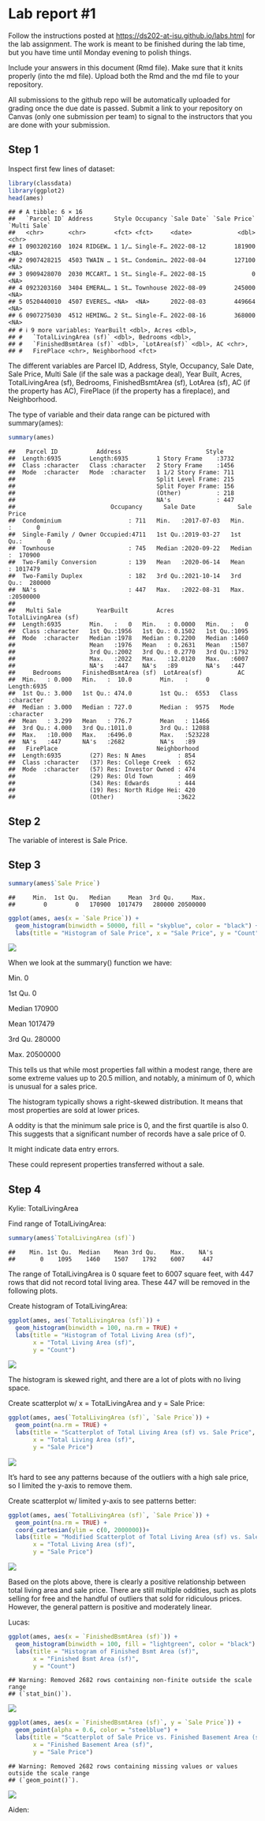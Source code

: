 
<!-- README.md is generated from README.Rmd. Please edit the README.Rmd file -->

# Lab report \#1

Follow the instructions posted at
<https://ds202-at-isu.github.io/labs.html> for the lab assignment. The
work is meant to be finished during the lab time, but you have time
until Monday evening to polish things.

Include your answers in this document (Rmd file). Make sure that it
knits properly (into the md file). Upload both the Rmd and the md file
to your repository.

All submissions to the github repo will be automatically uploaded for
grading once the due date is passed. Submit a link to your repository on
Canvas (only one submission per team) to signal to the instructors that
you are done with your submission.

## Step 1

Inspect first few lines of dataset:

``` r
library(classdata)
library(ggplot2)
head(ames)
```

    ## # A tibble: 6 × 16
    ##   `Parcel ID` Address      Style Occupancy `Sale Date` `Sale Price` `Multi Sale`
    ##   <chr>       <chr>        <fct> <fct>     <date>             <dbl> <chr>       
    ## 1 0903202160  1024 RIDGEW… 1 1/… Single-F… 2022-08-12        181900 <NA>        
    ## 2 0907428215  4503 TWAIN … 1 St… Condomin… 2022-08-04        127100 <NA>        
    ## 3 0909428070  2030 MCCART… 1 St… Single-F… 2022-08-15             0 <NA>        
    ## 4 0923203160  3404 EMERAL… 1 St… Townhouse 2022-08-09        245000 <NA>        
    ## 5 0520440010  4507 EVERES… <NA>  <NA>      2022-08-03        449664 <NA>        
    ## 6 0907275030  4512 HEMING… 2 St… Single-F… 2022-08-16        368000 <NA>        
    ## # ℹ 9 more variables: YearBuilt <dbl>, Acres <dbl>,
    ## #   `TotalLivingArea (sf)` <dbl>, Bedrooms <dbl>,
    ## #   `FinishedBsmtArea (sf)` <dbl>, `LotArea(sf)` <dbl>, AC <chr>,
    ## #   FirePlace <chr>, Neighborhood <fct>

The different variables are Parcel ID, Address, Style, Occupancy, Sale
Date, Sale Price, Multi Sale (if the sale was a package deal), Year
Built, Acres, TotalLivingArea (sf), Bedrooms, FinishedBsmtArea (sf),
LotArea (sf), AC (if the property has AC), FirePlace (if the property
has a fireplace), and Neighborhood.

The type of variable and their data range can be pictured with
summary(ames):

``` r
summary(ames)
```

    ##   Parcel ID           Address                        Style     
    ##  Length:6935        Length:6935        1 Story Frame    :3732  
    ##  Class :character   Class :character   2 Story Frame    :1456  
    ##  Mode  :character   Mode  :character   1 1/2 Story Frame: 711  
    ##                                        Split Level Frame: 215  
    ##                                        Split Foyer Frame: 156  
    ##                                        (Other)          : 218  
    ##                                        NA's             : 447  
    ##                           Occupancy      Sale Date            Sale Price      
    ##  Condominium                   : 711   Min.   :2017-07-03   Min.   :       0  
    ##  Single-Family / Owner Occupied:4711   1st Qu.:2019-03-27   1st Qu.:       0  
    ##  Townhouse                     : 745   Median :2020-09-22   Median :  170900  
    ##  Two-Family Conversion         : 139   Mean   :2020-06-14   Mean   : 1017479  
    ##  Two-Family Duplex             : 182   3rd Qu.:2021-10-14   3rd Qu.:  280000  
    ##  NA's                          : 447   Max.   :2022-08-31   Max.   :20500000  
    ##                                                                               
    ##   Multi Sale          YearBuilt        Acres         TotalLivingArea (sf)
    ##  Length:6935        Min.   :   0   Min.   : 0.0000   Min.   :   0        
    ##  Class :character   1st Qu.:1956   1st Qu.: 0.1502   1st Qu.:1095        
    ##  Mode  :character   Median :1978   Median : 0.2200   Median :1460        
    ##                     Mean   :1976   Mean   : 0.2631   Mean   :1507        
    ##                     3rd Qu.:2002   3rd Qu.: 0.2770   3rd Qu.:1792        
    ##                     Max.   :2022   Max.   :12.0120   Max.   :6007        
    ##                     NA's   :447    NA's   :89        NA's   :447         
    ##     Bedrooms      FinishedBsmtArea (sf)  LotArea(sf)          AC           
    ##  Min.   : 0.000   Min.   :  10.0        Min.   :     0   Length:6935       
    ##  1st Qu.: 3.000   1st Qu.: 474.0        1st Qu.:  6553   Class :character  
    ##  Median : 3.000   Median : 727.0        Median :  9575   Mode  :character  
    ##  Mean   : 3.299   Mean   : 776.7        Mean   : 11466                     
    ##  3rd Qu.: 4.000   3rd Qu.:1011.0        3rd Qu.: 12088                     
    ##  Max.   :10.000   Max.   :6496.0        Max.   :523228                     
    ##  NA's   :447      NA's   :2682          NA's   :89                         
    ##   FirePlace                            Neighborhood 
    ##  Length:6935        (27) Res: N Ames         : 854  
    ##  Class :character   (37) Res: College Creek  : 652  
    ##  Mode  :character   (57) Res: Investor Owned : 474  
    ##                     (29) Res: Old Town       : 469  
    ##                     (34) Res: Edwards        : 444  
    ##                     (19) Res: North Ridge Hei: 420  
    ##                     (Other)                  :3622

## Step 2

The variable of interest is Sale Price.

## Step 3

``` r
summary(ames$`Sale Price`)
```

    ##     Min.  1st Qu.   Median     Mean  3rd Qu.     Max. 
    ##        0        0   170900  1017479   280000 20500000

``` r
ggplot(ames, aes(x = `Sale Price`)) +
  geom_histogram(binwidth = 50000, fill = "skyblue", color = "black") +
  labs(title = "Histogram of Sale Price", x = "Sale Price", y = "Count")
```

![](README_files/figure-gfm/unnamed-chunk-3-1.png)<!-- -->

When we look at the summary() function we have:

Min. 0

1st Qu. 0

Median 170900

Mean 1017479

3rd Qu. 280000

Max. 20500000

This tells us that while most properties fall within a modest range,
there are some extreme values up to 20.5 million, and notably, a minimum
of 0, which is unusual for a sales price.

The histogram typically shows a right-skewed distribution. It means that
most properties are sold at lower prices.

A oddity is that the minimum sale price is 0, and the first quartile is
also 0. This suggests that a significant number of records have a sale
price of 0.

It might indicate data entry errors.

These could represent properties transferred without a sale.

## Step 4

Kylie: TotalLivingArea

Find range of TotalLivingArea:

``` r
summary(ames$`TotalLivingArea (sf)`)
```

    ##    Min. 1st Qu.  Median    Mean 3rd Qu.    Max.    NA's 
    ##       0    1095    1460    1507    1792    6007     447

The range of TotalLivingArea is 0 square feet to 6007 square feet, with
447 rows that did not record total living area. These 447 will be
removed in the following plots.

Create histogram of TotalLivingArea:

``` r
ggplot(ames, aes(`TotalLivingArea (sf)`)) +
  geom_histogram(binwidth = 100, na.rm = TRUE) +
  labs(title = "Histogram of Total Living Area (sf)",
       x = "Total Living Area (sf)",
       y = "Count")
```

![](README_files/figure-gfm/unnamed-chunk-5-1.png)<!-- -->

The histogram is skewed right, and there are a lot of plots with no
living space.

Create scatterplot w/ x = TotalLivingArea and y = Sale Price:

``` r
ggplot(ames, aes(`TotalLivingArea (sf)`, `Sale Price`)) +
  geom_point(na.rm = TRUE) +
  labs(title = "Scatterplot of Total Living Area (sf) vs. Sale Price",
       x = "Total Living Area (sf)",
       y = "Sale Price")
```

![](README_files/figure-gfm/unnamed-chunk-6-1.png)<!-- -->

It’s hard to see any patterns because of the outliers with a high sale
price, so I limited the y-axis to remove them.

Create scatterplot w/ limited y-axis to see patterns better:

``` r
ggplot(ames, aes(`TotalLivingArea (sf)`, `Sale Price`)) +
  geom_point(na.rm = TRUE) +
  coord_cartesian(ylim = c(0, 2000000))+
  labs(title = "Modified Scatterplot of Total Living Area (sf) vs. Sale Price",
       x = "Total Living Area (sf)",
       y = "Sale Price")
```

![](README_files/figure-gfm/unnamed-chunk-7-1.png)<!-- -->

Based on the plots above, there is clearly a positive relationship
between total living area and sale price. There are still multiple
oddities, such as plots selling for free and the handful of outliers
that sold for ridiculous prices. However, the general pattern is
positive and moderately linear.

Lucas:

``` r
ggplot(ames, aes(x = `FinishedBsmtArea (sf)`)) +
  geom_histogram(binwidth = 100, fill = "lightgreen", color = "black") +
  labs(title = "Histogram of Finished Bsmt Area (sf)",
       x = "Finished Bsmt Area (sf)",
       y = "Count")
```

    ## Warning: Removed 2682 rows containing non-finite outside the scale range
    ## (`stat_bin()`).

![](README_files/figure-gfm/unnamed-chunk-8-1.png)<!-- -->

``` r
ggplot(ames, aes(x = `FinishedBsmtArea (sf)`, y = `Sale Price`)) +
  geom_point(alpha = 0.6, color = "steelblue") +
  labs(title = "Scatterplot of Sale Price vs. Finished Basement Area (sf)",
       x = "Finished Basement Area (sf)",
       y = "Sale Price")
```

    ## Warning: Removed 2682 rows containing missing values or values outside the scale range
    ## (`geom_point()`).

![](README_files/figure-gfm/unnamed-chunk-9-1.png)<!-- -->

Aiden:
